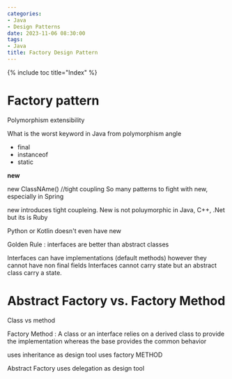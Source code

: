 ```yaml
---
categories:
- Java
- Design Patterns
date: 2023-11-06 08:30:00
tags:
- Java
title: Factory Design Pattern
---
```


{% include toc title="Index" %}

# Factory pattern

Polymorphism
extensibility

What is the worst keyword in Java from polymorphism angle

* final
* instanceof
* static

**new**

new ClassNAme() //tight coupling
So many patterns to fight with new, especially in Spring

new introduces tight coupleing. New is not poluymorphic in Java, C++, .Net but
its is Ruby

Python or Kotlin doesn't even have new

Golden Rule : interfaces are better than abstract classes

Interfaces can have implementations (default methods) however they cannot have
non final fields
Interfaces cannot carry state but an abstract class carry a state.

# Abstract Factory vs. Factory Method

Class vs method

Factory Method : A class or an interface relies on a derived class to provide
the implementation whereas
the base provides the common behavior

uses inheritance as design tool
uses factory METHOD

Abstract Factory uses delegation as design tool